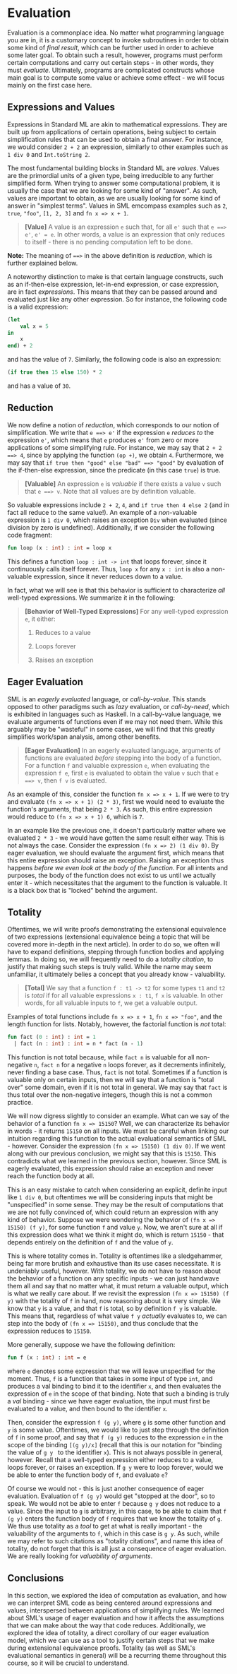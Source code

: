 # Evaluation

Evaluation is a commonplace idea. No matter what programming language you are in, it is a customary concept to invoke subroutines in order to obtain some kind of _final result_, which can be further used in order to achieve some later goal. To obtain such a result, however, programs must perform certain computations and carry out certain steps - in other words, they must _evaluate_. Ultimately, programs are complicated constructs whose main goal is to compute some value or achieve some effect - we will focus mainly on the first case here. 

## Expressions and Values
Expressions in Standard ML are akin to mathematical expressions. They are built up from applications of certain operations, being subject to certain simplification rules that can be used to obtain a final answer. For instance, we would consider `2 + 2` an expression, similarly to other examples such as `1 div 0` and `Int.toString 2`.

The most fundamental building blocks in Standard ML are _values_. Values are the primordial units of a given type, being irreducible to any further simplified form. When trying to answer some computational problem, it is usually the case that we are looking for some kind of "answer". As such, values are important to obtain, as we are usually looking for some kind of answer in "simplest terms". Values in SML emcompass examples such as `2`, `true`, `"foo"`, `[1, 2, 3]` and `fn x => x + 1`.

> **[Value]** A value is an expression `e` such that, for all `e'` such that `e ==> e'`, `e' = e`. In other words, a value is an expression that only reduces to itself - there is no pending computation left to be done.

**Note:** The meaning of `==>` in the above definition is _reduction_, which is further explained below. 

A noteworthy distinction to make is that certain language constructs, such as an if-then-else expression, let-in-end expression, or case expression, are in fact _expressions_. This means that they can be passed around and evaluated just like any other expression. So for instance, the following code is a valid expression:
```sml
(let
    val x = 5
in 
    x
end) + 2
```
and has the value of `7`. Similarly, the following code is also an expression:
```sml
(if true then 15 else 150) * 2
```
and has a value of `30`. 

## Reduction
We now define a notion of _reduction_, which corresponds to our notion of simplification. We write that `e ==> e'` if the expression `e` _reduces to_ the expression `e'`, which means that `e` produces `e'` from zero or more applications of some simplifying rule. For instance, we may say that `2 + 2 ==> 4`, since by applying the function `(op +)`, we obtain `4`. Furthermore, we may say that `if true then "good" else "bad" ==> "good"` by evaluation of the if-then-else expression, since the predicate (in this case `true`) is true.

> **[Valuable]** An expression `e` is _valuable_ if there exists a value `v` such that `e ==> v`. Note that all values are by definition valuable.

So valuable expressions include `2 + 2`, `4`, and `if true then 4 else 2` (and in fact all reduce to the same value!). An example of a _non_-valuable expression is `1 div 0`, which raises an exception `Div` when evaluated (since division by zero is undefined). Additionally, if we consider the following code fragment:
```sml
fun loop (x : int) : int = loop x
```
This defines a function `loop : int -> int` that loops forever, since it continuously calls itself forever. Thus, `loop x` for any `x : int` is also a non-valuable expression, since it never reduces down to a value. 

In fact, what we will see is that this behavior is sufficient to characterize _all_ well-typed expressions. We summarize it in the following:

> **[Behavior of Well-Typed Expressions]** For any well-typed expression `e`, it either:
> 
>   1. Reduces to a value
>
>   2. Loops forever
>
>   3. Raises an exception

## Eager Evaluation
SML is an _eagerly evaluated_ language, or _call-by-value_. This stands opposed to other paradigms such as _lazy_ evaluation, or _call-by-need_, which is exhibited in languages such as Haskell. In a call-by-value language, we evaluate arguments of functions even if we may not need them. While this arguably may be "wasteful" in some cases, we will find that this greatly simplifies work/span analysis, among other benefits.

> **[Eager Evaluation]** In an eagerly evaluated language, arguments of functions are evaluated _before_ stepping into the body of a function. For a function `f` and valuable expression `e`, when evaluating the expression `f e`, first `e` is evaluated to obtain the value `v` such that `e ==> v`, then `f v` is evaluated.

As an example of this, consider the function `fn x => x + 1`. If we were to try and evaluate `(fn x => x + 1) (2 * 3)`, first we would need to evaluate the function's arguments, that being `2 * 3`. As such, this entire expression would reduce to `(fn x => x + 1) 6`, which is `7`.

In an example like the previous one, it doesn't particularly matter where we evaluated `2 * 3` - we would have gotten the same result either way. This is not always the case. Consider the expression `(fn x => 2) (1 div 0)`. By eager evaluation, we should evaluate the argument first, which means that this entire expression should raise an exception. Raising an exception thus happens _before we even look at the body of the function_. For all intents and purposes, the body of the function does not exist to us until we actually enter it - which necessitates that the argument to the function is valuable. It is a black box that is "locked" behind the argument. 

## Totality
Oftentimes, we will write proofs demonstrating the extensional equivalence of two expressions (extensional equivalence being a topic that will be covered more in-depth in the next article). In order to do so, we often will have to expand definitions, stepping through function bodies and applying lemmas. In doing so, we will frequently need to do a _totality citation_, to justify that making such steps is truly valid. While the name may seem unfamiliar, it ultimately belies a concept that you already know - valuability.

> **[Total]** We say that a function `f : t1 -> t2` for some types `t1` and `t2` is _total_ if for all valuable expressions `x : t1`, `f x` is valuable. In other words, for all valuable inputs to `f`, we get a valuable output.

Examples of total functions include `fn x => x + 1`, `fn x => "foo"`, and the length function for lists. Notably, however, the factorial function is _not_ total:
```sml
fun fact (0 : int) : int = 1
  | fact (n : int) : int = n * fact (n - 1)
```
This function is not total because, while `fact n` is valuable for all non-negative `n`, `fact n` for a negative `n` loops forever, as it decrements infinitely, never finding a base case. Thus, `fact` is not total. Sometimes if a function is valuable only on certain inputs, then we will say that a function is "total over" some domain, even if it is not total in general. We may say that `fact` is thus total over the non-negative integers, though this is not a common practice.

We will now digress slightly to consider an example. What can we say of the behavior of a function `fn x => 15150`? Well, we can characterize its behavior in words - it returns `15150` on all inputs. We must be careful when linking our intuition regarding this function to the actual evaluational semantics of SML - however. Consider the expression `(fn x => 15150) (1 div 0)`. If we went along with our previous conclusion, we might say that this is `15150`. This contradicts what we learned in the previous section, however. Since SML is eagerly evaluated, this expression should raise an exception and never reach the function body at all. 

This is an easy mistake to catch when considering an explicit, definite input like `1 div 0`, but oftentimes we will be considering inputs that might be "unspecified" in some sense. They may be the result of computations that we are not fully convinced of, which could return an expression with any kind of behavior. Suppose we were wondering the behavior of `(fn x => 15150) (f y)`, for some function `f` and value `y`. Now, we aren't sure at all if this expression does what we think it might do, which is return `15150` - that depends entirely on the definition of `f` and the value of `y`.

This is where totality comes in. Totality is oftentimes like a sledgehammer, being far more brutish and exhaustive than its use cases necessitate. It is undeniably useful, however. With totality, we do not have to reason about the behavior of a function on any specific inputs - we can just handwave them all and say that no matter what, it must return a valuable output, which is what we really care about. If we revisit the expression `(fn x => 15150) (f y)` with the totality of `f` in hand, now reasoning about it is very simple. We know that `y` is a value, and that `f` is total, so by definition `f y` is valuable. This means that, regardless of what value `f y` _actually_ evaluates to, we can step into the body of `(fn x => 15150)`, and thus conclude that the expression reduces to `15150`.

More generally, suppose we have the following definition:
```sml
fun f (x : int) : int = e
```
where `e` denotes some expression that we will leave unspecified for the moment. Thus, `f` is a function that takes in some input of type `int`, and produces a val binding to bind it to the identifier `x`, and then evaluates the expression of `e` in the scope of that binding. Note that such a binding is truly a _val_ binding - since we have eager evaluation, the input must first be evaluated to a value, and then bound to the identifier `x`.

Then, consider the expression `f (g y)`, where `g` is some other function and `y` is some value. Oftentimes, we would like to just step through the definition of `f` in some proof, and say that `f (g y)` reduces to the expression `e` in the scope of the binding `[(g y)/x]` (recall that this is our notation for "binding the value of `g y ` to the identifier `x`). This is not always possible in general, however. Recall that a well-typed expression either reduces to a value, loops forever, or raises an exception. If `g y` were to loop forever, would we be able to enter the function body of `f`, and evaluate `e`? 

Of course we would not - this is just another consequence of eager evaluation. Evaluation of `f (g y)` would get "stopped at the door", so to speak. We would not be able to enter `f` because `g y` does not reduce to a value. Since the input to `g` is arbitrary, in this case, to be able to claim that `f (g y)` enters the function body of `f` requires that we know the totality of `g`. We thus use totality as a _tool_ to get at what is really important - the valuability of the arguments to `f`, which in this case is `g y`. As such, while we may refer to such citations as "totality citations", and name this idea of totality, do not forget that this is all just a consequence of eager evaluation. We are really looking for _valuability of arguments_.

## Conclusions

In this section, we explored the idea of computation as evaluation, and how we can interpret SML code as being centered around expressions and values, interspersed between applications of simplifying rules. We learned about SML's usage of eager evaluation and how it affects the assumptions that we can make about the way that code reduces. Additionally, we explored the idea of totality, a direct corollary of our eager evaluation model, which we can use as a tool to justify certain steps that we make during extensional equivalence proofs. Totality (as well as SML's evaluational semantics in general) will be a recurring theme throughout this course, so it will be crucial to understand.
